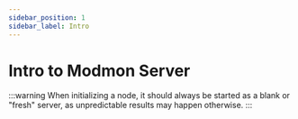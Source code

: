 ```yaml
---
sidebar_position: 1
sidebar_label: Intro
---
```


# Intro to Modmon Server

:::warning
When initializing a node, it should always be started as a blank or "fresh" server, as unpredictable results may happen otherwise.
:::
